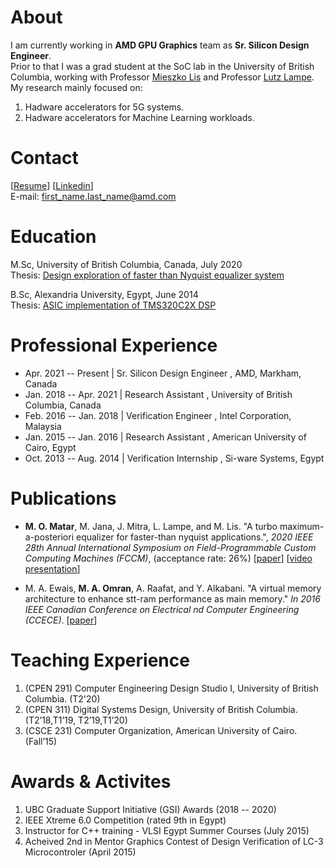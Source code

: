 # About

I am currently working in **AMD GPU Graphics** team as **Sr. Silicon Design Engineer**. \
Prior to that I was a grad student at the SoC lab in  the University of British Columbia, working with Professor [Mieszko Lis](http://mieszko.ece.ubc.ca/) and Professor [Lutz Lampe](http://www.ece.ubc.ca/~lampe/). \
My research mainly focused on:  
1) Hadware accelerators for 5G systems.  
2) Hadware accelerators for Machine Learning workloads.  

# Contact

[[Resume](./docs/resume.pdf)] 
[[Linkedin](https://linkedin.com/in/momran66)]  \
E-mail: first_name.last_name@amd.com

# Education

M.Sc, University of British Columbia, Canada, July 2020 \
Thesis: [Design exploration of faster than Nyquist equalizer system](https://open.library.ubc.ca/cIRcle/collections/ubctheses/24/items/1.0392616)

B.Sc, Alexandria University, Egypt, June 2014  \
Thesis: [ASIC implementation of TMS320C2X DSP](docs/toledo.pdf)

# Professional Experience

* Apr. 2021 -- Present   | Sr. Silicon Design Engineer     , AMD, Markham, Canada                    
* Jan. 2018 -- Apr. 2021 | Research Assistant              , University of British Columbia, Canada   
* Feb. 2016 -- Jan. 2018 | Verification Engineer           , Intel Corporation, Malaysia             
* Jan. 2015 -- Jan. 2016 | Research Assistant              , American University of Cairo, Egypt      
* Oct. 2013 -- Aug. 2014 | Verification Internship         , Si-ware Systems, Egypt                  

# Publications

* **M. O. Matar**, M. Jana, J. Mitra, L. Lampe, and M. Lis. "A turbo maximum-a-posteriori equalizer for faster-than nyquist
applications.", _2020 IEEE 28th Annual International Symposium on Field-Programmable Custom Computing Machines (FCCM)_, (acceptance rate: 26%)
[[paper](https://ieeexplore.ieee.org/abstract/document/9114873)] [[video presentation](https://www.youtube.com/watch?v=sY71FAcP8Bg)]

* M. A. Ewais, **M. A. Omran**, A. Raafat, and Y. Alkabani. "A virtual memory architecture to enhance stt-ram performance as main memory." _In 2016 IEEE Canadian Conference on Electrical  nd Computer Engineering (CCECE)_. [[paper](https://ieeexplore.ieee.org/document/7726657)]

# Teaching Experience

1) (CPEN 291) Computer Engineering Design Studio I, University of British Columbia. (T2'20)
2) (CPEN 311) Digital Systems Design, University of British Columbia.(T2’18,T1’19, T2’19,T1’20)
3) (CSCE 231) Computer Organization, American University of Cairo.(Fall’15)  

# Awards & Activites 

1) UBC Graduate Support Initiative (GSI) Awards (2018 -- 2020) 
3) IEEE Xtreme 6.0 Competition (rated 9th in Egypt) 
4) Instructor for C++ training - VLSI Egypt Summer Courses (July 2015)
5) Acheived 2nd in Mentor Graphics Contest of Design Verification of LC-3 Microcontroler (April 2015)  
